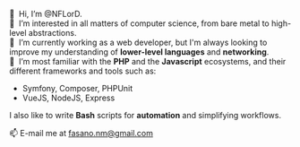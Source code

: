 👋 &nbsp;Hi, I’m @NFLorD.  
👀 &nbsp;I’m interested in all matters of computer science, from bare metal to high-level abstractions.  
🌱 &nbsp;I’m currently working as a web developer, but I'm always looking to improve my understanding of **lower-level languages** and **networking**.  
💞️ &nbsp;I’m most familiar with the **PHP** and the **Javascript** ecosystems, and their different frameworks and tools such as: 
* Symfony, Composer, PHPUnit
* VueJS, NodeJS, Express  

I also like to write **Bash** scripts for **automation** and simplifying workflows.  
     
📫 E-mail me at fasano.nm@gmail.com

